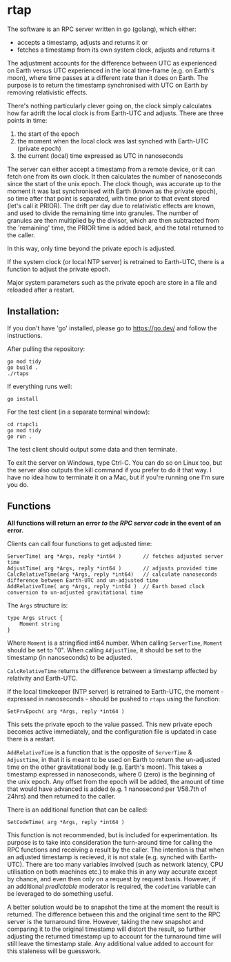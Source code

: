 # rtap
The software is an RPC server written in go (golang), which either:
* accepts a timestamp, adjusts and returns it or
* fetches a timestamp from its own system clock, adjusts and returns it

The adjustment accounts for the difference between UTC as experienced on Earth versus UTC experienced in the local time-frame (e.g. on Earth's moon), where time passes at a different rate than it does on Earth. The purpose is to return the timestamp synchronised with UTC on Earth by removing relativistic effects.

There's nothing particularly clever going on, the clock simply calculates how far adrift the local clock is from Earth-UTC and adjusts. There are three points in time:

1. the start of the epoch 
2. the moment when the local clock was last synched with Earth-UTC (private epoch) 
3. the current (local) time expressed as UTC in nanoseconds

The server can either accept a timestamp from a remote device, or it can fetch one from its own clock. It then calculates the number of nanoseconds since the start of the unix epoch. The clock though, was accurate up to the moment it was last synchronised with Earth (known as the private epoch), so time after that point is separated, with time prior to that event stored (let's call it PRIOR). The drift per day due to relativistic effects are known, and used to divide the remaining time into granules. The number of granules are then multiplied by the divisor, which are then subtracted from the 'remaining' time, the PRIOR time is added back, and the total returned to the caller.

In this way, only time beyond the private epoch is adjusted.

If the system clock (or local NTP server) is retrained to Earth-UTC, there is a function to adjust the private epoch.

Major system parameters such as the private epoch are store in a file and reloaded after a restart.

## Installation:

If you don't have 'go' installed, please go to https://go.dev/ and follow the instructions.

After pulling the repository:
```
go mod tidy
go build .
./rtaps
```

If everything runs well:
```
go install
```

For the test client (in a separate terminal window):
```
cd rtapcli
go mod tidy
go run .
```

The test client should output some data and then terminate.

To exit the server on Windows, type Ctrl-C. You can do so on Linux too, but the server also outputs the kill command if you prefer to do it that way. I have no idea how to terminate it on a Mac, but if you're running one I'm sure you do.

## Functions

__All functions will return an error *to the RPC server code* in the event of an error.__

Clients can call four functions to get adjusted time:
```
ServerTime( arg *Args, reply *int64 ) 		// fetches adjusted server time
AdjustTime( arg *Args, reply *int64 )		// adjusts provided time
CalcRelativeTime(arg *Args, reply *int64)	// calculate nanoseconds difference between Earth-UTC and un-adjusted time
AddRelativeTime( arg *Args, reply *int64 )	// Earth based clock conversion to un-adjusted gravitational time
```
The `Args` structure is:
```
type Args struct {
	Moment string
}
```
Where `Moment` is a stringified int64 number. When calling `ServerTime`, `Moment` should be set to "0". When calling `AdjustTime`, it should be set to the timestamp (in nanoseconds) to be adjusted.

`CalcRelativeTime` returns the difference between a timestamp affected by relativity and Earth-UTC.

If the local timekeeper (NTP server) is retrained to Earth-UTC, the moment - expressed in nanoseconds - should be pushed to `rtaps` using the function:
```
SetPrvEpoch( arg *Args, reply *int64 )
```
This sets the private epoch to the value passed. This new private epoch becomes active immediately, and the configuration file is updated in case there is a restart.

`AddRelativeTime` is a function that is the opposite of `ServerTime` & `AdjustTime`, in that it is meant to be used on Earth to return the un-adjusted time on the other gravitational body (e.g. Earth's moon). This takes a timestamp expressed in nanoseconds, where 0 (zero) is the beginning of the unix epoch. Any offset from the epoch will be added, the amount of time that would have advanced is added (e.g. 1 nanosecond per 1/58.7th of 24hrs) and then returned to the caller.

There is an additional function that can be called:
```
SetCodeTime( arg *Args, reply *int64 )
```
This function is not recommended, but is included for experimentation. Its purpose is to take into consideration the turn-around time for calling the RPC functions and receiving a result by the caller. The intention is that when an adjusted timestamp is recieved, it is not stale (e.g. synched with Earth-UTC). There are too many variables involved (such as network latency, CPU utilisation on both machines etc.) to make this in any way accurate except by chance, and even then only on a request by request basis. However, if an additional *predictable* moderator is required, the `codeTime` variable can be leveraged to do something useful.

A better solution would be to snapshot the time at the moment the result is returned. The difference between this and the original time sent to the RPC server is the turnaround time. However, taking the new snapshot and comparing it to the original timestamp will distort the result, so further adjusting the returned timestamp up to account for the turnaround time will still leave the timestamp stale. Any additional value added to account for this staleness will be guesswork.
